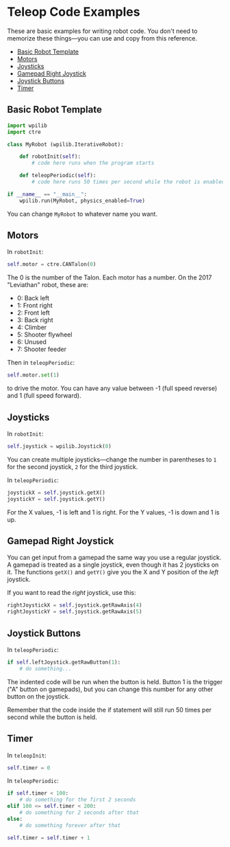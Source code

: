 # Teleop Code Examples

These are basic examples for writing robot code. You don't need to memorize these things&mdash;you can use and copy from this reference.

- [Basic Robot Template](#basic-robot-template)
- [Motors](#motors)
- [Joysticks](#joysticks)
- [Gamepad Right Joystick](#gamepad-right-joystick)
- [Joystick Buttons](#joystick-buttons)
- [Timer](#timer)

## Basic Robot Template

```python
import wpilib
import ctre

class MyRobot (wpilib.IterativeRobot):

    def robotInit(self):
        # code here runs when the program starts

    def teleopPeriodic(self):
        # code here runs 50 times per second while the robot is enabled

if __name__ == "__main__":
    wpilib.run(MyRobot, physics_enabled=True)
```

You can change `MyRobot` to whatever name you want.

## Motors

In `robotInit`:

```python
self.motor = ctre.CANTalon(0)
```

The 0 is the number of the Talon. Each motor has a number. On the 2017 "Leviathan" robot, these are:

- 0: Back left
- 1: Front right
- 2: Front left
- 3: Back right
- 4: Climber
- 5: Shooter flywheel
- 6: Unused
- 7: Shooter feeder

Then in `teleopPeriodic`:

```python
self.motor.set(1)
```

to drive the motor. You can have any value between -1 (full speed reverse) and 1 (full speed forward).

## Joysticks

In `robotInit`:

```python
self.joystick = wpilib.Joystick(0)
```

You can create multiple joysticks&mdash;change the number in parentheses to `1` for the second joystick, `2` for the third joystick.

In `teleopPeriodic`:

```python
joystickX = self.joystick.getX()
joystickY = self.joystick.getY()
```

For the X values, -1 is left and 1 is right. For the Y values, -1 is down and 1 is up.

## Gamepad Right Joystick

You can get input from a gamepad the same way you use a regular joystick. A gamepad is treated as a single joystick, even though it has 2 joysticks on it. The functions `getX()` and `getY()` give you the X and Y position of the *left* joystick.

If you want to read the *right* joystick, use this:

```python
rightJoystickX = self.joystick.getRawAxis(4)
rightJoystickY = self.joystick.getRawAxis(5)
```

## Joystick Buttons

In `teleopPeriodic`:

```python
if self.leftJoystick.getRawButton(1):
    # do something...
```

The indented code will be run when the button is held. Button 1 is the trigger ("A" button on gamepads), but you can change this number for any other button on the joystick.

Remember that the code inside the if statement will still run 50 times per second while the button is held.

## Timer

In `teleopInit`:

```python
self.timer = 0
```

In `teleopPeriodic`:

```python
if self.timer < 100:
    # do something for the first 2 seconds
elif 100 <= self.timer < 200:
    # do something for 2 seconds after that
else:
    # do something forever after that

self.timer = self.timer + 1
```
